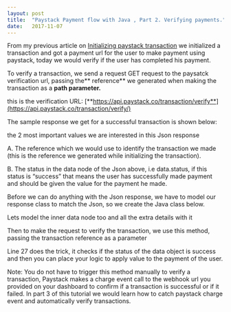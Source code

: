 ```yaml
---
layout:	post
title:	"Paystack Payment flow with Java , Part 2. Verifying payments."
date:	2017-11-07
---
```


From my previous article on
 [Initializing paystack transaction](https://medium.com/@Oziomajnr/paystack-payment-flow-with-java-part-1-initializing-transactions-9876c99c9a9f) 
 we initialized a transaction and got a payment url for the user to make payment using paystack, 
 today we would verify if the user has completed his payment.

To verify a transaction, we send a request GET request to the paysatck verification url, 
passing the** reference** we generated when making the transaction as a **path parameter.**

this is the verification URL: 
[**https://api.paystack.co/transaction/verify**](https://api.paystack.co/transaction/verify/)

The sample response we get for a successful transaction is shown below:

the 2 most important values we are interested in this Json response

A. The reference which we would use to identify the transaction we made 
(this is the reference we generated while initializing the transaction).

B. The status in the data node of the Json above, i.e data.status, 
if this status is “success” that means the user has successfully made payment and should be given the value for 
the payment he made.

Before we can do anything with the Json response, we have to model our response class to match the Json, 
so we create the Java class below.

Lets model the inner data node too and all the extra details with it

Then to make the request to verify the transaction, we use this method, passing the transaction reference as a parameter

Line 27 does the trick, it checks if the status of the data object is success and then you can place your logic 
to apply value to the payment of the user.

Note: You do not have to trigger this method manually to verify a transaction, 
Paystack makes a charge event call to the webhook url you provided on your dashboard to confirm if a
 transaction is successful or if it failed. In part 3 of this tutorial we would learn how to catch paystack charge 
 event and automatically verify transactions.
